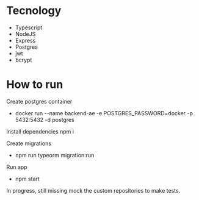 # Tecnology

- Typescript
- NodeJS
- Express
- Postgres
- jwt
- bcrypt

# How to run
Create postgres container
- docker run --name backend-ae -e POSTGRES_PASSWORD=docker -p 5432:5432 -d postgres

Install dependencies
npm i

Create migrations
- npm run typeorm migration:run

Run app
- npm start

In progress, still missing mock the custom repositories to make tests.
